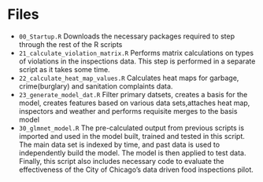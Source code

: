 # Files

- ```00_Startup.R``` Downloads the necessary packages required to step
  through the rest of the R scripts
- ```21_calculate_violation_matrix.R``` Performs matrix calculations
  on types of violations in the inspections data. This step is
  performed in a separate script as it takes some time.
- ```22_calculate_heat_map_values.R``` Calculates heat maps for
  garbage, crime(burglary) and sanitation complaints data.
- ```23_generate_model_dat.R``` Filter primary datsets, creates a
  basis for the model, creates features based on various data
  sets,attaches heat map, inspectors and weather and performs
  requisite merges to the basis model
- ```30_glmnet_model.R``` The pre-calculated output from previous
  scripts is imported and used in the model built, trained and tested
  in this script. The main data set is indexed by time, and past data
  is used to independently build the model. The model is then applied
  to test data.  Finally, this script also includes necessary code to
  evaluate the effectiveness of the City of Chicago’s data driven food
  inspections pilot.
